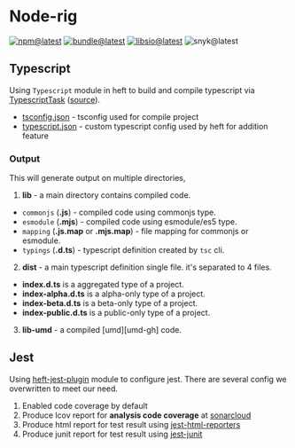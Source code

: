# Node-rig

[![npm@latest][img:npm@latest]][link:npm@latest]
[![bundle@latest][img:bundle@latest]][link:bundle@latest]
[![libsio@latest][img:libsio@latest]][link:libsio@latest]
![snyk@latest][img:snyk@latest]

## Typescript

Using `Typescript` module in heft to build and compile typescript
via [TypescriptTask][link:heft-ts] ([source][gh:heft-ts]).

- [tsconfig.json][local:tsconfig] - tsconfig used for compile project
- [typescript.json][local:ts-config] - custom typescript config used by heft for addition feature

### Output

This will generate output on multiple directories,

1. **lib** - a main directory contains compiled code.
  - `commonjs` (**.js**) - compiled code using commonjs type.
  - `esmodule` (**.mjs**) - compiled code using esmodule/es5 type.
  - `mapping` (**.js.map** or **.mjs.map**) - file mapping for commonjs or esmodule.
  - `typings` (**.d.ts**) - typescript definition created by `tsc` cli.
2. **dist** - a main typescript definition single file. it's separated to 4 files.
  - **index.d.ts** is a aggregated type of a project.
  - **index-alpha.d.ts** is a alpha-only type of a project.
  - **index-beta.d.ts** is a beta-only type of a project.
  - **index-public.d.ts** is a public-only type of a project.
3. **lib-umd** - a compiled [umd][umd-gh] code.

## Jest

Using [heft-jest-plugin][link:heft-jest] module to configure jest.
There are several config we overwritten to meet our need.

1. Enabled code coverage by default
2. Produce lcov report for **analysis code coverage** at [sonarcloud][link:sonarcloud]
3. Produce html report for test result using [jest-html-reporters][npm:jest-html]
4. Produce junit report for test result using [jest-junit][npm:jest-junit]

<!-- LINKS SECTION -->

[img:npm@latest]: https://img.shields.io/npm/v/@kcws/node-rig/latest?style=flat-square
[img:libsio@latest]: https://img.shields.io/librariesio/release/npm/@kcws/node-rig?style=flat-square
[link:libsio@latest]: https://libraries.io/npm/@kcws%2Fnode-rig
[link:npm@latest]: https://www.npmjs.com/package/@kcws/node-rig/v/latest
[img:snyk@latest]: https://img.shields.io/snyk/vulnerabilities/npm/@kcws/node-rig?style=flat-square
[img:bundle@latest]: https://img.shields.io/bundlephobia/min/@kcws/node-rig/latest?style=flat-square&label=size
[link:bundle@latest]: https://bundlephobia.com/result?p=@kcws/node-rig@latest

[link:sonarcloud]: https://sonarcloud.io/
[link:heft-ts]: https://rushstack.io/pages/heft_tasks/typescript/
[link:heft-jest]: https://rushstack.io/pages/heft_tasks/jest/
[npm:jest-html]: https://www.npmjs.com/package/jest-html-reporters
[npm:jest-junit]: https://www.npmjs.com/package/jest-junit
[gh:heft-ts]: https://github.com/microsoft/rushstack/tree/576d198/apps/heft/src/plugins/TypeScriptPlugin

[local:tsconfig]: /packages/node-rig/profiles/default/tsconfig.base.json
[local:ts-config]: /packages/node-rig/profiles/default/config/typescript.json
